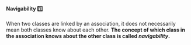 <link rel="stylesheet" href="{{baseUrl}}/css/textbook.css">

<div class="website-content">

<div id="title">

#### Navigability :one:

</div>

<div id="body">

When two classes are linked by an association, it does not necessarily mean both classes know about each other. **The concept of which class in the association knows about the other class is called _navigability_.**

<dynamic-panel bottom-switch src="../../../uml/classDiagrams/associations/navigability/full.md" header=":mortar_board: UML &rarr; Class Diagrams &rarr; Associations &rarr; Navigability" />

<p/>

</div>

<div id="extras">

<include src="exercises.md" />

<div>

</div>
